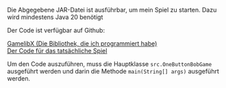 Die Abgegebene JAR-Datei ist ausführbar, um mein Spiel zu starten. Dazu wird mindestens Java 20 benötigt

Der Code ist verfügbar auf Github:

[GamelibX (Die Bibliothek, die ich programmiert habe)](https://github.com/Bewis09/GamelibX)
\
[Der Code für das tatsächliche Spiel](https://github.com/Bewis09/OneButtonBob)

Um den Code auszuführen, muss die Hauptklasse ```src.OneButtonBobGame``` ausgeführt werden und darin die Methode ```main(String[] args)``` ausgeführt werden.
